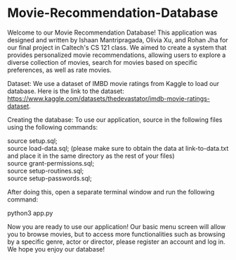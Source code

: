 # Movie-Recommendation-Database

Welcome to our Movie Recommendation Database! This application was designed 
and written by Ishaan Mantripragada, Olivia Xu, and Rohan Jha for our final 
project in Caltech's CS 121 class. We aimed to create a system that provides 
personalized movie recommendations, allowing users to explore a diverse 
collection of movies, search for movies based on specific preferences, as 
well as rate movies. 

Dataset:
We use a dataset of IMBD movie ratings from Kaggle to load our database. 
Here is the link to the dataset: 
https://www.kaggle.com/datasets/thedevastator/imdb-movie-ratings-dataset. 

Creating the database:
To use our application, source in the following files using the following commands:

source setup.sql;\
source load-data.sql; (please make sure to obtain the data at link-to-data.txt and place it in the same directory as the rest of your files)\
source grant-permissions.sql;\
source setup-routines.sql;\
source setup-passwords.sql;

After doing this, open a separate terminal window and run the following command:

python3 app.py

Now you are ready to use our application! Our basic menu screen will allow you to 
browse movies, but to access more functionalities such as browsing by a specific
genre, actor or director, please register an account and log in.
We hope you enjoy our database!
